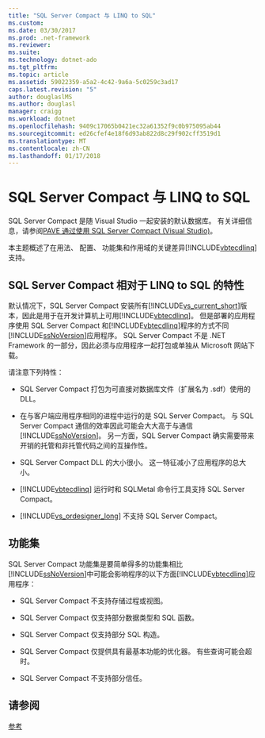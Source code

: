 ```yaml
---
title: "SQL Server Compact 与 LINQ to SQL"
ms.custom: 
ms.date: 03/30/2017
ms.prod: .net-framework
ms.reviewer: 
ms.suite: 
ms.technology: dotnet-ado
ms.tgt_pltfrm: 
ms.topic: article
ms.assetid: 59022359-a5a2-4c42-9a6a-5c0259c3ad17
caps.latest.revision: "5"
author: douglaslMS
ms.author: douglasl
manager: craigg
ms.workload: dotnet
ms.openlocfilehash: 9409c17065b0421ec32a61352f9c0b975095ab44
ms.sourcegitcommit: ed26cfef4e18f6d93ab822d8c29f902cff3519d1
ms.translationtype: MT
ms.contentlocale: zh-CN
ms.lasthandoff: 01/17/2018
---
```

# <a name="sql-server-compact-and-linq-to-sql"></a>SQL Server Compact 与 LINQ to SQL
SQL Server Compact 是随 Visual Studio 一起安装的默认数据库。 有关详细信息，请参阅[PAVE 通过使用 SQL Server Compact (Visual Studio)](http://msdn.microsoft.com/en-us/13320dd1-94e5-4077-bf76-8df253695ccc)。  
  
 本主题概述了在用法、 配置、 功能集和作用域的关键差异[!INCLUDE[vbtecdlinq](../../../../../../includes/vbtecdlinq-md.md)]支持。  
  
## <a name="characteristics-of-sql-server-compact-in-relation-to-linq-to-sql"></a>SQL Server Compact 相对于 LINQ to SQL 的特性  
 默认情况下，SQL Server Compact 安装所有[!INCLUDE[vs_current_short](../../../../../../includes/vs-current-short-md.md)]版本，因此是用于在开发计算机上可用[!INCLUDE[vbtecdlinq](../../../../../../includes/vbtecdlinq-md.md)]。 但是部署的应用程序使用 SQL Server Compact 和[!INCLUDE[vbtecdlinq](../../../../../../includes/vbtecdlinq-md.md)]程序的方式不同[!INCLUDE[ssNoVersion](../../../../../../includes/ssnoversion-md.md)]应用程序。 SQL Server Compact 不是 .NET Framework 的一部分，因此必须与应用程序一起打包或单独从 Microsoft 网站下载。  
  
 请注意下列特性：  
  
-   SQL Server Compact 打包为可直接对数据库文件（扩展名为 .sdf）使用的 DLL。  
  
-   在与客户端应用程序相同的进程中运行的是 SQL Server Compact。 与 SQL Server Compact 通信的效率因此可能会大大高于与通信[!INCLUDE[ssNoVersion](../../../../../../includes/ssnoversion-md.md)]。 另一方面，SQL Server Compact 确实需要带来开销的托管和非托管代码之间的互操作性。  
  
-   SQL Server Compact DLL 的大小很小。 这一特征减小了应用程序的总大小。  
  
-   [!INCLUDE[vbtecdlinq](../../../../../../includes/vbtecdlinq-md.md)] 运行时和 SQLMetal 命令行工具支持 SQL Server Compact。  
  
-   [!INCLUDE[vs_ordesigner_long](../../../../../../includes/vs-ordesigner-long-md.md)] 不支持 SQL Server Compact。  
  
## <a name="feature-set"></a>功能集  
 SQL Server Compact 功能集是要简单得多的功能集相比[!INCLUDE[ssNoVersion](../../../../../../includes/ssnoversion-md.md)]中可能会影响程序的以下方面[!INCLUDE[vbtecdlinq](../../../../../../includes/vbtecdlinq-md.md)]应用程序：  
  
-   SQL Server Compact 不支持存储过程或视图。  
  
-   SQL Server Compact 仅支持部分数据类型和 SQL 函数。  
  
-   SQL Server Compact 仅支持部分 SQL 构造。  
  
-   SQL Server Compact 仅提供具有最基本功能的优化器。 有些查询可能会超时。  
  
-   SQL Server Compact 不支持部分信任。  
  
## <a name="see-also"></a>请参阅  
 [参考](../../../../../../docs/framework/data/adonet/sql/linq/reference.md)
